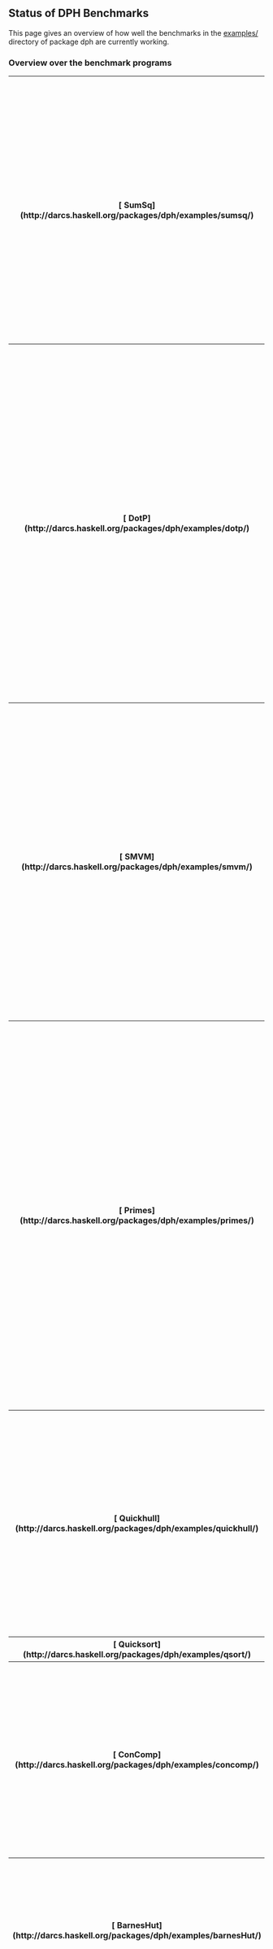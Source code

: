 ## Status of DPH Benchmarks


This page gives an overview of how well the benchmarks in the [ examples/](http://darcs.haskell.org/packages/dph/examples/) directory of package dph are currently working.

### Overview over the benchmark programs

<table><tr><th>[ SumSq](http://darcs.haskell.org/packages/dph/examples/sumsq/)</th>
<td>
Computes the sum of the squares from 1 to N using `Int`.  There are two variants of this program: (1) "primitives" is directly coded against the array primitives from package dph and (2) "vectorised" is a high-level DPH program transformed by GHC's vectoriser.  As a reference implementation, we have a sequential C program denoted by "ref C".
</td></tr>
<tr><th>[ DotP](http://darcs.haskell.org/packages/dph/examples/dotp/)</th>
<td>
Computes the dot product of two vectors of `Double`s.  There are two variants of this program: (1) "primitives" is directly coded against the array primitives from package dph and (2) "vectorised" is a high-level DPH program transformed by GHC's vectoriser.  In addition to these two DPH variants of the dot product, we also have two non-DPH reference implementations: (a) "ref Haskell" is a Haskell program using imperative, unboxed arrays and and (b) "ref C" is a C implementation using pthreads.
</td></tr>
<tr><th>[ SMVM](http://darcs.haskell.org/packages/dph/examples/smvm/)</th>
<td>
Multiplies a dense vector with a sparse matrix represented in the *compressed sparse row format (CSR).*  There are three variants of this program: (1) "primitives" is directly coded against the array primitives from package dph and (2) "vectorised" is a high-level DPH program transformed by GHC's vectoriser.  As a reference implementation, we have a sequential C program denoted by "ref C".
</td></tr>
<tr><th>[ Primes](http://darcs.haskell.org/packages/dph/examples/primes/)</th>
<td>
The Sieve of Eratosthenes using parallel writes into a sieve structure represented as an array of `Bool`s.  We currently don't have a proper parallel implementation of this benchmark, as we are missing a parallel version of default backpermute.  The problem is that we need to make the representation of parallel arrays of `Bool` dependent on whether the hardware supports atomic writes of bytes.  **Investigate whether any of the architectures relevant for DPH actually do have trouble with atomic writes of bytes (aka `Word8`).**</td></tr>
<tr><th>[ Quickhull](http://darcs.haskell.org/packages/dph/examples/quickhull/)</th>
<td>
Given a set of points (in a plane), compute the sequence of points that encloses all points in the set. There is only a vectorised version.  **Currently doesn't work due to bugs in dph-par.  Also needs to get a wrapper using the new benchmark framework to generated test input and time execution.**</td></tr>
<tr><th>[ Quicksort](http://darcs.haskell.org/packages/dph/examples/qsort/)</th>
<td>FIXME</td></tr>
<tr><th>[ ConComp](http://darcs.haskell.org/packages/dph/examples/concomp/)</th>
<td>
Implementation of the Awerbuch-Shiloach and Hybrid algorithms for finding connected components in undirected graphs.  There is only a version directly coded against the array primitives.  **Needs to be adapted to new benchmark framework.**</td></tr>
<tr><th>[ BarnesHut](http://darcs.haskell.org/packages/dph/examples/barnesHut/)</th>
<td>
This benchmark implements the Barnes-Hut algorithm to solve the *n*-body problem in two dimensions.  **Currently won't compile with vectorisation due to excessive inlining of dictionaries.**</td></tr></table>

### Execution on LimitingFactor (2x Quad-Core Xeon)


Hardware spec: 2x 3.0GHz Quad-Core Intel Xeon 5400; 12MB (2x6MB) on-die L2 cache per processor; independent 1.6GHz frontside bus per processor; 800MHz DDR2 FB-DIMM; 256-bit-wide memory architecture; Mac OS X Server 10.5.6


Software spec: GHC 6.11 (from first week of Mar 09); gcc 4.0.1

<table><tr><th>**Program**</th>
<th>**Problem size**</th>
<th>**sequential**</th>
<th>**P=1**</th>
<th>**P=2**</th>
<th>**P=4**</th>
<th>**P=8**</th></tr>
<tr><th> SumSq, primitives </th>
<th> 10M </th>
<th> 22 </th>
<th> 40 </th>
<th> 20 </th>
<th> 10 </th>
<th> 5 
</th></tr>
<tr><th> SumSq, vectorised </th>
<th> 10M </th>
<th> 22 </th>
<th> 40 </th>
<th> 20 </th>
<th> 10 </th>
<th> 5 
</th></tr>
<tr><th> SumSq, ref C </th>
<th>10M </th>
<th> 9 </th>
<th> – </th>
<th> – </th>
<th> – </th>
<th> – 
</th></tr>
<tr><th> DotP, primitives </th>
<th> 100M elements </th>
<th> 823/823/824 </th>
<th> 812/813/815 </th>
<th> 408/408/409 </th>
<th> 220/223/227 </th>
<th> 210/214/221 
</th></tr>
<tr><th> DotP, vectorised </th>
<th> 100M elements </th>
<th> 823/824/824 </th>
<th> 814/816/818 </th>
<th> 412/417/421 </th>
<th> 222/225/227 </th>
<th> 227/232/238 
</th></tr>
<tr><th> DotP, ref Haskell </th>
<th> 100M elements </th>
<th> – </th>
<th> 810 </th>
<th> 437 </th>
<th> 221 </th>
<th> 209 
</th></tr>
<tr><th> DotP, ref C </th>
<th> 100M elements </th>
<th> – </th>
<th> 458 </th>
<th> 235 </th>
<th> 210 </th>
<th> 210 
</th></tr>
<tr><th> SMVM, primitives </th>
<th> 10kx10k @ density 0.1 </th>
<th> 119/119 </th>
<th> 111/111 </th>
<th> 78/78 </th>
<th> 36/36 </th>
<th> 21/21 
</th></tr>
<tr><th> SMVM, vectorised </th>
<th> 10kx10k @ density 0.1 </th>
<th> 175/175 </th>
<th> 137/137 </th>
<th> 74/74 </th>
<th> 47/47 </th>
<th> 23/23 
</th></tr>
<tr><th> SMVM, ref C </th>
<th> 10kx10k @ density 0.1 </th>
<th>  35 </th>
<th> – </th>
<th> – </th>
<th> – </th>
<th> – 
</th></tr>
<tr><th> SMVM, primitives </th>
<th> 100kx100k @ density 0.001 </th>
<th> 132/132 </th>
<th> 135/135 </th>
<th> 81/81 </th>
<th> 91/91 </th>
<th> 48/48 
</th></tr>
<tr><th> SMVM, vectorised </th>
<th> 100kx100k @ density 0.001 </th>
<th> 182/182 </th>
<th> 171/171 </th>
<th> 93/93 </th>
<th> 89/89 </th>
<th> 53/53 
</th></tr>
<tr><th> SMVM, ref C </th>
<th> 100kx100k @ density 0.001 </th>
<th>  46 </th>
<th> – </th>
<th> – </th>
<th> – </th>
<th> – 
</th></tr></table>


All results are in milliseconds, and the triples report best/average/worst execution time (wall clock) of three runs.  The column marked "sequential" reports times when linked against `dph-seq` and the columns marked "P=n" report times when linked against `dph-par` and run in parallel using the specified number of parallel OS threads.

#### Comments regarding SumSq


The versions compiled against `dph-par` are by factor of two slower than the ones linked against `dph-seq`.  


However, found a number of general problems when working on this example:

- We need an extra -funfolding-use-threshold.  We don't really want users having to worry about that.
- `mapP (\x -> x * x) xs` essentially turns into `zipWithU (*) xs xs`, which doesn't fuse with `enumFromTo` anymore.  We have a rewrite rule in the library to fix that, but that's not general enough.  We really would rather not vectorise the lambda abstraction at all.
- `enumFromTo` doesn't fuse due to excessive dictionaries in the unfolding of `zipWithUP`.
- Finally, to achieve the current result, we needed an analysis that avoids vectorising subcomputations that don't to be vectorised, and worse, that fusion has to turn back into their original form.  In this case, the lambda abstraction `\x -> x * x`.  This is currently implemented in a rather limited and ad-hoc way.  We should implement this on the basis of a more general analysis.

#### Comments regarding DotP


Performance is memory bound, and hence, the benchmark stops scaling once the memory bus saturated.  As a consequence, the wall-clock execution time of the Haskell programs and the C reference implementation are the same when all available parallelism is exploited.  The parallel DPH library delivers the same single core performance as the sequential one in this benchmark.

#### Comments regarding smvm


"SMVM, vectorised" needs a lot of tinkering in the form of special rules at the moment and forcing particular inlines.  We need more expressive rewrite rules; in particular, we need these more expressive rules to express important rewrites for the replicate combinator in its various forms and to optimise shape computations that enable other optimisations.


Moreover, "SMVM, primitives" & "SMVM, vectorised" exhibit a strange behaviour from 2 to 4 threads with the matrix of density 0.001.  This might be a scheduling problem.

### Execution on greyarea (1x UltraSPARC T2)


Hardware spec: 1x 1.4GHz UltraSPARC T2; 8 cores/processors with 8 hardware threads/core; 4MB on-die L2 cache per processor; FB-DIMM; Solaris 5.10


Software spec: GHC 6.11 (from first week of Mar 09) with gcc 4.1.2 for Haskell code; gccfss 4.0.4 (gcc front-end with Sun compiler backend) for C code (as it generates code that is more than twice as fast for numeric computations than vanilla gcc)

<table><tr><th>**Program**</th>
<th>**Problem size**</th>
<th>**sequential**</th>
<th>**P=1**</th>
<th>**P=2**</th>
<th>**P=4**</th>
<th>**P=8**</th>
<th>**P=16**</th>
<th>**P=32**</th>
<th>**P=64**</th></tr>
<tr><th> SumSq, primitives </th>
<th> 10M </th>
<th> 212/212 </th>
<th> 254/254 </th>
<th> 127/127 </th>
<th> 64/64 </th>
<th> 36/36 </th>
<th> 25/25 </th>
<th> 17/17 </th>
<th> 10/10 
</th></tr>
<tr><th> SumSq, vectorised </th>
<th> 10M </th>
<th> 212/212 </th>
<th> 254/254 </th>
<th> 128/128 </th>
<th> 64/64 </th>
<th> 32/32 </th>
<th> 25/25 </th>
<th> 17/17 </th>
<th> 10/10 
</th></tr>
<tr><th> SumSq, ref C </th>
<th>10M </th>
<th> 120 </th>
<th> – </th>
<th> – </th>
<th> – </th>
<th> – </th>
<th> – </th>
<th> – </th>
<th> – 
</th></tr>
<tr><th> DotP, primitives </th>
<th> 100M elements </th>
<th> 937/937 </th>
<th> 934/934 </th>
<th> 474/474 </th>
<th> 238/238 </th>
<th> 120/120 </th>
<th> 65/65 </th>
<th> 38/38 </th>
<th> 28/28 
</th></tr>
<tr><th> DotP, vectorised </th>
<th> 100M elements </th>
<th> 937/937 </th>
<th> 942/942 </th>
<th> 471/471 </th>
<th> 240/240 </th>
<th> 118/118 </th>
<th> 65/65 </th>
<th> 43/43 </th>
<th> 29/29 
</th></tr>
<tr><th> DotP, ref Haskell </th>
<th> 100M elements </th>
<th> – </th>
<th> 934 </th>
<th> 467 </th>
<th> 238 </th>
<th> 117 </th>
<th> 61 </th>
<th> 65 </th>
<th> 36 
</th></tr>
<tr><th> DotP, ref C </th>
<th> 100M elements </th>
<th> – </th>
<th> 554 </th>
<th> 277 </th>
<th> 142 </th>
<th> 72 </th>
<th> 37 </th>
<th> 22 </th>
<th> 20 
</th></tr>
<tr><th> SMVM, primitives </th>
<th> 10kx10k @ density 0.1 </th>
<th> 1102/1102 </th>
<th> 1112/1112 </th>
<th> 561/561 </th>
<th> 285/285 </th>
<th> 150/150 </th>
<th> 82/82 </th>
<th> 63/70 </th>
<th> 54/100 
</th></tr>
<tr><th> SMVM, vectorised </th>
<th> 10kx10k @ density 0.1 </th>
<th> 1784/1784 </th>
<th> 1810/1810 </th>
<th> 910/910 </th>
<th> 466/466 </th>
<th> 237/237 </th>
<th> 131/131 </th>
<th> 96/96 </th>
<th> 87/87 
</th></tr>
<tr><th> SMVM, ref C </th>
<th> 10kx10k @ density 0.1 </th>
<th> 580 </th>
<th> – </th>
<th> – </th>
<th> – </th>
<th> – </th>
<th> – </th>
<th> – </th>
<th> – 
</th></tr>
<tr><th> SMVM, primitives </th>
<th> 100kx100k @ density 0.001 </th>
<th> 1112/1112 </th>
<th> 1299/1299 </th>
<th> 684/684 </th>
<th> 653/653 </th>
<th> 368/368 </th>
<th> 294/294 </th>
<th> 197/197 </th>
<th> 160/160 
</th></tr>
<tr><th> SMVM, vectorised </th>
<th> 100kx100k @ density 0.001 </th>
<th> 1824/1824 </th>
<th> 2008/2008 </th>
<th> 1048/1048 </th>
<th> 1010/1010 </th>
<th> 545/545 </th>
<th> 426/426 </th>
<th> 269/269 </th>
<th> 258/258 
</th></tr>
<tr><th> SMVM, ref C </th>
<th> 100kx100k @ density 0.001 </th>
<th> 600 </th>
<th> – </th>
<th> – </th>
<th> – </th>
<th> – </th>
<th> – </th>
<th> – </th>
<th> – 
</th></tr></table>


All results are in milliseconds, and the triples report best/worst execution time (wall clock) of three runs.  The column marked "sequential" reports times when linked against `dph-seq` and the columns marked "P=n" report times when linked against `dph-par` and run in parallel using the specified number of parallel OS threads.

#### Comments regarding SumSq


As on LimitingFactor.

#### Comments regarding DotP


The benchmark scales nicely up to the maximum number of hardware threads.  Memory latency is largely covered by excess parallelism.  It is unclear why the Haskell reference implementation "ref Haskell" falls of at 32 and 64 threads.  See also [ a comparison graph between LimitingFactor and greyarea](http://justtesting.org/post/83014052/this-is-the-performance-of-a-dot-product-of-two).

#### Comments regarding smvm


As on LimitingFactor, but it scales much more nicely and improves until using four threads per core.  This suggets that memory bandwidth is again a critical factor in this benchmark (this fits well with earlier observations on other architectures).


On this machine, "SMVM primitives" & "SMVM, vectorised" also have a quirk from 2 to 4 threads.  This re-enforces the suspicion that this is a scheduling problem.

### Summary


The speedup relative to a sequential C program for SumSq, DotP, and SMVM on both architectures is illustrated by [ this graph.](http://www.cse.unsw.edu.au/~chak/project/dph/benchmarks/speedup-mar09.png)  In all cases, the data parallel Haskell program outperforms the sequential C program by a large margin on 8 cores.
